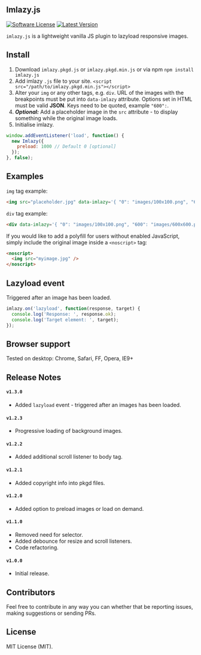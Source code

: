 ## Imlazy.js
[![Software License](https://img.shields.io/badge/license-MIT-brightgreen.svg?style=flat-square)](LICENSE.md)
[![Latest Version](https://img.shields.io/github/release/edtorba/imlazy.js.svg?style=flat-square)](https://github.com/edtorba/imlazy.js/releases)

`imlazy.js` is a lightweight vanilla JS plugin to lazyload responsive images.

## Install
1. Download `imlazy.pkgd.js` or `imlazy.pkgd.min.js` or via npm `npm install imlazy.js`
2. Add imlazy `.js` file to your site. `<script src="/path/to/imlazy.pkgd.min.js"></script>`
3. Alter your `img` or any other tags, e.g. `div`. URL of the images with the breakpoints must be put into `data-imlazy` attribute. Options set in HTML must be valid **JSON**. Keys need to be quoted, example `"600":`.
4. ***Optional:*** Add a placeholder image in the `src` attribute - to display something while the original image loads.
5. Initialise imlazy.
```js
window.addEventListener('load', function() {
  new Imlazy({
    preload: 1000 // Default 0 [optional]
  });
}, false);
```


## Examples
`img` tag example:
```html
<img src="placeholder.jpg" data-imlazy='{ "0": "images/100x100.png", "600": "images/600x600.png", "900": "images/900x900.png" }' />
```
`div` tag example:
```html
<div data-imlazy='{ "0": "images/100x100.png", "600": "images/600x600.png" }'></div>
```

If you would like to add a polyfill for users without enabled JavaScript, simply include the original image inside a `<noscript>` tag:
```html
<noscript>
  <img src="myimage.jpg" />
</noscript>
```

## Lazyload event
Triggered after an image has been loaded.

```js
imlazy.on('lazyload', function(response, target) {
  console.log('Response: ', response.ok);
  console.log('Target element: ', target);
});
```


## Browser support
Tested on desktop: Chrome, Safari, FF, Opera, IE9+


## Release Notes
#### `v1.3.0`
* Added `lazyload` event - triggered after an images has been loaded.

#### `v1.2.3`
* Progressive loading of background images.

#### `v1.2.2`
* Added additional scroll listener to body tag.

#### `v1.2.1`
* Added copyright info into pkgd files.

#### `v1.2.0`
* Added option to preload images or load on demand.

#### `v1.1.0`
* Removed need for selector.
* Added debounce for resize and scroll listeners.
* Code refactoring.

#### `v1.0.0`
* Initial release.

## Contributors
Feel free to contribute in any way you can whether that be reporting issues, making suggestions or sending PRs.

## License
MIT License (MIT).
